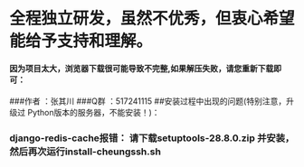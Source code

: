 # 全程独立研发，虽然不优秀，但衷心希望能给予支持和理解。
#### 因为项目太大，浏览器下载很可能导致不完整,如果解压失败，请您重新下载即可：
###作者  ：张其川
###Q群  ：517241115
##安装过程中出现的问题(特别注意，升级过 Python版本的服务器，不能安装！)：

### django-redis-cache报错： 请下载setuptools-28.8.0.zip 并安装，然后再次运行install-cheungssh.sh

